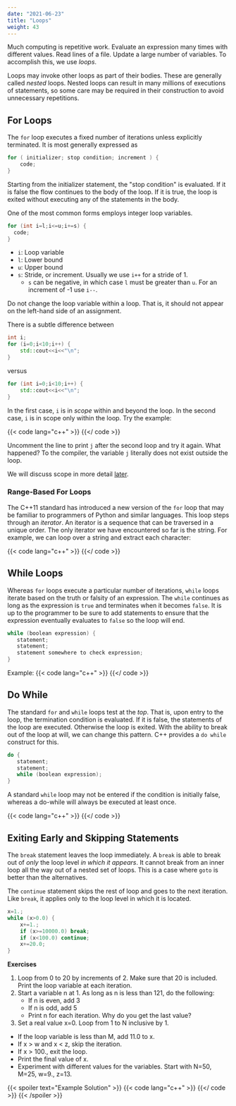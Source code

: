 ```yaml
---
date: "2021-06-23"
title: "Loops"
weight: 43
---
```


Much computing is repetitive work.  Evaluate an expression many times with different values.  Read lines of a file.  Update a large number of variables.  To accomplish this, we use _loops_.

Loops may invoke other loops as part of their bodies.  These are generally called _nested_ loops.  Nested loops can result in many millions of executions of statements, so some care may be required in their construction to avoid unnecessary repetitions.

## For Loops

The `for` loop executes a fixed number of iterations unless explicitly terminated.
It is most generally expressed as
```c++
for ( initializer; stop condition; increment ) {
    code;
}
```
Starting from the initializer statement, the "stop condition" is evaluated.  If it is false the flow continues to the body of the loop.  If it is true, the loop is exited without executing any of the statements in the body.

One of the most common forms employs integer loop variables.
```c++
for (int i=l;i<=u;i+=s) {
  code;
}
```
* `i`: Loop variable
* `l`: Lower bound
* `u`: Upper bound
* `s`: Stride, or increment.  Usually we use `i++` for a stride of 1.
     * `s` can be negative, in which case `l` must be greater than `u`. For an increment of -1 use `i--`.

Do not change the loop variable within a loop.  That is, it should not appear on the left-hand side of an assignment.

There is a subtle difference between
```c++
int i;
for (i=0;i<10;i++) {
    std::cout<<i<<"\n";
}
```
versus
```c++
for (int i=0;i<10;i++) {
    std::cout<<i<<"\n";
}
```
In the first case, `i` is in _scope_ within and beyond the loop.  In the second case, `i` is in scope only within the loop.  Try the example:

{{< code lang="c++" >}}
[](code/loop_scope.cxx)
{{</ code >}}

Uncomment the line to print `j` after the second loop and try it again.  What happened?  To the compiler, the variable `j` literally does not exist outside the loop.

We will discuss scope in more detail [later](scope).

### Range-Based For Loops

The C++11 standard has introduced a new version of the `for` loop that may be familiar to programmers of Python and similar languages.  This loop steps through an _iterator_.  An iterator is a sequence that can be traversed in a unique order.  The only iterator we have encountered so far is the string.  For example, we can loop over a string and extract each character:

{{< code lang="c++" >}}
[](code/iter_for.cxx)
{{</ code >}}

## While Loops

Whereas `for` loops execute a particular number of iterations, `while` loops iterate based on the truth or falsity of an expression.  The `while` continues as long as the expression is `true` and terminates when it becomes `false`. It is up to the programmer to be sure to add statements to ensure that the expression eventually evaluates to `false` so the loop will end.
```c++
while (boolean expression) {
   statement;
   statement;
   statement somewhere to check expression;
}
```

Example:
{{< code lang="c++" >}}
[](code/while_demo.cxx)
{{</ code >}}

## Do While

The standard `for` and `while` loops test at the _top_.  That is, upon entry to the loop, the termination condition is evaluated.  If it is false, the statements of the loop are executed.  Otherwise the loop is exited.
With the ability to break out of the loop at will, we can change this pattern.
C++ provides a `do while` construct for this.

```c++
do {
   statement;
   statement;
   while (boolean expression);
}
```
A standard `while` loop may not be entered if the condition is initially false, whereas a do-while will always be executed at least once.

{{< code lang="c++" >}}
[](code/do_while.cxx)
{{</ code >}}

## Exiting Early and Skipping Statements

The `break` statement leaves the loop immediately.
A `break` is able to break out of _only_ the loop level _in which it appears_.  It cannot break from an inner loop all the way out of a nested set of loops.  This is a case where `goto` is better than the alternatives.

The `continue` statement skips the rest of loop and goes to the next iteration. Like `break`, it applies only to the loop level in which it is located.

```c++
x=1.;
while (x>0.0) {
    x+=1.;
    if (x>=10000.0) break;
    if (x<100.0) continue;
    x+=20.0;
}
```

**Exercises**

1. Loop from 0 to 20 by increments of 2.  Make sure that 20 is included.  Print the loop variable at each iteration.
2. Start a variable n at 1.  As long as n is less than 121, do the following:
    * If n is even, add 3
    * If n is odd, add 5
    * Print n for each iteration.  Why do you get the last value?
3. Set a real value x=0. Loop from 1 to N inclusive by 1.
  * If the loop variable is less than M, add 11.0 to x.
  * If x > w and x < z, skip the iteration.
  * If x > 100., exit the loop.
  * Print the final value of x.
  * Experiment with different values for the variables.  Start with N=50, M=25, w=9., z=13.

{{< spoiler text="Example Solution" >}}
{{< code lang="c++" >}}
[](solns/loops.cxx)
{{</ code >}}
{{< /spoiler >}}

